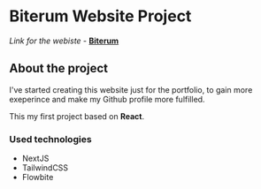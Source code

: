 # Biterum Website Project

_Link for the webiste_ - **[Biterum](https://biterum-website-radk0n9.vercel.app/)**

## About the project
I've started creating this website just for the portfolio, to gain more exeperince and make my Github profile more fulfilled.

This my first project based on **React**.

### Used technologies
- NextJS
- TailwindCSS
- Flowbite



